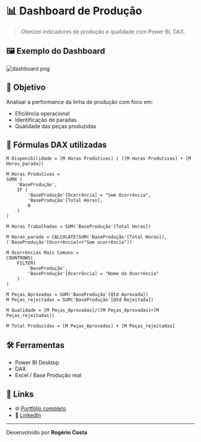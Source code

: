 # 📊 Dashboard de Produção 

> Otimizei indicadores de produção e qualidade com Power BI, DAX.

## 🖼️ Exemplo do Dashboard

![dashboard png](https://github.com/user-attachments/assets/80647824-73d6-4ece-a5fa-45404c9664f8)

## 🎯 Objetivo

Analisar a performance da linha de produção com foco em:

- Eficiência operacional
- Identificação de paradas
- Qualidade das peças produzidas

## 🧮 Fórmulas DAX utilizadas

```DAX
M Disponibilidade = [M Horas Produtivas] / ([M Horas Produtivas] + [M Horas_parada])

M Horas Produtivas = 
SUMX (
    'BaseProdução',
    IF (
        'BaseProdução'[Ocorrência] = "Sem Ocorrência",
        'BaseProdução'[Total Horas],
        0
    )
)

M Horas Trabalhadas = SUM('BaseProdução'[Total Horas])

M Horas_parada = CALCULATE(SUM('BaseProdução'[Total Horas]),('BaseProdução'[Ocorrência]<>"Sem ocorrência"))

M Ocorrências Mais Comuns = 
COUNTROWS(
    FILTER(
        'BaseProdução',
        'BaseProdução'[Ocorrência] = "Nome da Ocorrência"
    )
)

M Peças_Aprovadas = SUM('BaseProdução'[Qtd Aprovada])
M Peças_rejeitadas = SUM('BaseProdução'[Qtd Rejeitada])

M Qualidade = [M Peças_Aprovadas]/([M Peças_Aprovadas]+[M Peças_rejeitadas])

M Total Produzidas = [M Peças_Aprovadas] + [M Peças_rejeitadas]
```

## 🛠️ Ferramentas

- Power BI Desktop
- DAX
- Excel / Base Produção real

## 🔗 Links

- 🌐 [Portfólio completo](https://portifoliohtmlcss-xi.vercel.app)
- 💼 [LinkedIn](https://www.linkedin.com/in/rogerio-costa-7118b0245/)

---

Desenvolvido por **Rogério Costa**
